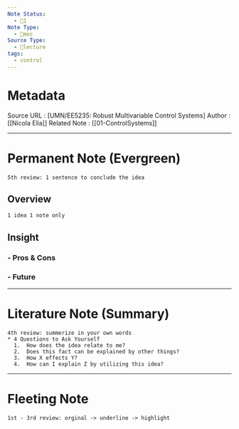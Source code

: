 ```yaml
---
Note Status:
  - 🔅1
Note Type:
  - 📍moc
Source Type:
  - 🏫lecture
tags:
  - control
---
```

# Metadata
Source URL       : [UMN/EE5235: Robust Multivariable Control Systems]
Author              : [[Nicola Elia]]
Related Note     : [[01-ControlSystems]] 

---

# Permanent Note (Evergreen)
	5th review: 1 sentence to conclude the idea
## Overview
	1 idea 1 note only


## Insight
### - Pros & Cons


### - Future


---

# Literature Note (Summary)
	4th review: summerize in your own words
	* 4 Questions to Ask Yourself
	  1.  How does the idea relate to me?
	  2.  Does this fact can be explained by other things?
	  3.  How X effects Y?
	  4.  How can I explain Z by utilizing this idea?


---

# Fleeting Note 
	1st - 3rd review: orginal -> underline -> highlight
